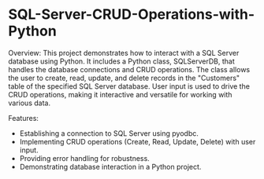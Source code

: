 # SQL-Server-CRUD-Operations-with-Python

Overview:
This project demonstrates how to interact with a SQL Server database using Python. It includes a Python class, SQLServerDB, that handles the database connections and CRUD operations. The class allows the user to create, read, update, and delete records in the "Customers" table of the specified SQL Server database. User input is used to drive the CRUD operations, making it interactive and versatile for working with various data.

Features:
- Establishing a connection to SQL Server using pyodbc.
- Implementing CRUD operations (Create, Read, Update, Delete) with user input.
- Providing error handling for robustness.
- Demonstrating database interaction in a Python project.
